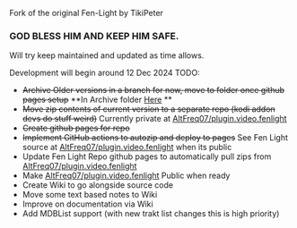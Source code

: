 Fork of the original Fen-Light by TikiPeter
### GOD BLESS HIM AND KEEP HIM SAFE.


Will try keep maintained and updated as time allows.

Development will begin around 12 Dec 2024
TODO:
- ~~Archive Older versions in a branch for now, move to folder once github pages setup~~ **In Archive folder [Here](https://github.com/AltFreq07/Fen-Light-Repo/tree/main/packages/Archived) **
- ~~Move zip contents of current version to a separate repo (kodi addon devs do stuff weird)~~ Currently private at [AltFreq07/plugin.video.fenlight](https://github.com/AltFreq07/plugin.video.fenlight)
- ~~Create github pages for repo~~ 
- ~~Implement GitHub actions to autozip and deploy to pages~~ See Fen Light source at [AltFreq07/plugin.video.fenlight](https://github.com/AltFreq07/plugin.video.fenlight) when its public
- Update Fen Light Repo github pages to automatically pull zips from [AltFreq07/plugin.video.fenlight](https://github.com/AltFreq07/plugin.video.fenlight)
- Make [AltFreq07/plugin.video.fenlight](https://github.com/AltFreq07/plugin.video.fenlight) Public when ready
- Create Wiki to go alongside source code
- Move some text based notes to Wiki
- Improve on documentation via Wiki
- Add MDBList support (with new trakt list changes this is high priority) 